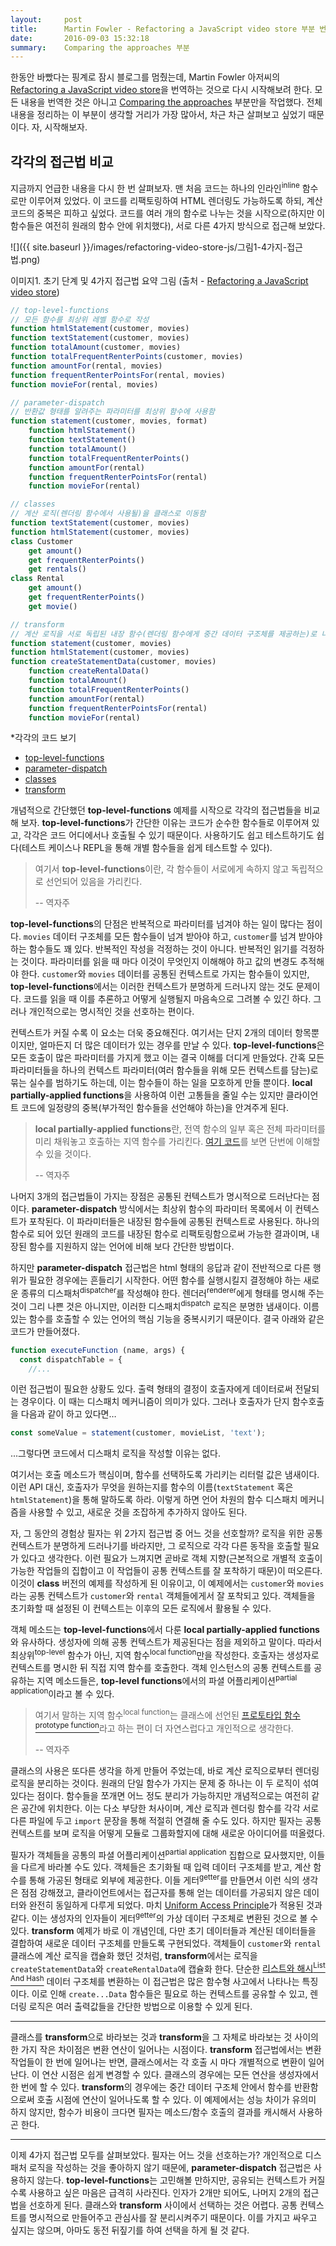 ```yaml
---
layout:     post
title:      Martin Fowler - Refactoring a JavaScript video store 부분 번역
date:       2016-09-03 15:32:18
summary:    Comparing the approaches 부분
---
```


한동안 바빴다는 핑계로 잠시 블로그를 멈췄는데, Martin Fowler 아저씨의 [Refactoring a JavaScript video store](https://martinfowler.com/articles/refactoring-video-store-js)을 번역하는 것으로 다시 시작해보려 한다. 모든 내용을 번역한 것은 아니고 [Comparing the approaches](https://martinfowler.com/articles/refactoring-video-store-js/#ComparingTheApproaches) 부분만을 작업했다. 전체 내용을 정리하는 이 부분이 생각할 거리가 가장 많아서, 차근 차근 살펴보고 싶었기 때문이다. 자, 시작해보자.

## 각각의 접근법 비교

지금까지 언급한 내용을 다시 한 번 살펴보자. 맨 처음 코드는 하나의 인라인<sup>inline</sup> 함수로만 이루어져 있었다. 이 코드를 리팩토링하여 HTML 렌더링도 가능하도록 하되, 계산 코드의 중복은 피하고 싶었다. 코드를 여러 개의 함수로 나누는 것을 시작으로(하지만 이 함수들은 여전히 원래의 함수 안에 위치했다), 서로 다른 4가지 방식으로 접근해 보았다.

![]({{ site.baseurl }}/images/refactoring-video-store-js/그림1-4가지-접근법.png)

이미지1. 초기 단계 및 4가지 접근법 요약 그림 (출처 - [Refactoring a JavaScript video store](https://martinfowler.com/articles/refactoring-video-store-js))

```javascript
// top-level-functions
// 모든 함수를 최상위 레벨 함수로 작성
function htmlStatement(customer, movies)
function textStatement(customer, movies)
function totalAmount(customer, movies)
function totalFrequentRenterPoints(customer, movies)
function amountFor(rental, movies)
function frequentRenterPointsFor(rental, movies)
function movieFor(rental, movies)
```

```javascript
// parameter-dispatch
// 반환값 형태를 알려주는 파라미터를 최상위 함수에 사용함
function statement(customer, movies, format)
    function htmlStatement()
    function textStatement()
    function totalAmount()
    function totalFrequentRenterPoints()
    function amountFor(rental)
    function frequentRenterPointsFor(rental)
    function movieFor(rental)
```

```javascript
// classes
// 계산 로직(렌더링 함수에서 사용될)을 클래스로 이동함
function textStatement(customer, movies)
function htmlStatement(customer, movies)
class Customer
    get amount()
    get frequentRenterPoints()
    get rentals()
class Rental
    get amount()
    get frequentRenterPoints()
    get movie()
```

```javascript
// transform
// 계산 로직을 서로 독립된 내장 함수(렌더링 함수에게 중간 데이터 구조체를 제공하는)로 나눔
function statement(customer, movies)
function htmlStatement(customer, movies)
function createStatementData(customer, movies)
    function createRentalData()
    function totalAmount()
    function totalFrequentRenterPoints()
    function amountFor(rental)
    function frequentRenterPointsFor(rental)
    function movieFor(rental)
```

*각각의 코드 보기

- [top-level-functions](https://martinfowler.com/articles/refactoring-video-store-js/top-level-functions.html)
- [parameter-dispatch](https://martinfowler.com/articles/refactoring-video-store-js/parameter-dispatch.html)
- [classes](https://martinfowler.com/articles/refactoring-video-store-js/classes.html)
- [transform](https://martinfowler.com/articles/refactoring-video-store-js/transform.html)

개념적으로 간단했던 **top-level-functions** 예제를 시작으로 각각의 접근법들을 비교해 보자. **top-level-functions**가 간단한 이유는 코드가 순수한 함수들로 이루어져 있고, 각각은 코드 어디에서나 호출될 수 있기 때문이다. 사용하기도 쉽고 테스트하기도 쉽다(테스트 케이스나 REPL을 통해 개별 함수들을 쉽게 테스트할 수 있다).

> 여기서 **top-level-functions**이란, 각 함수들이 서로에게 속하지 않고 독립적으로 선언되어 있음을 가리킨다.
>
>  -- 역자주

**top-level-functions**의 단점은 반복적으로 파라미터를 넘겨야 하는 일이 많다는 점이다. `movies` 데이터 구조체를 모든 함수들이 넘겨 받아야 하고, `customer`를 넘겨 받아야 하는 함수들도 꽤 있다. 반복적인 작성을 걱정하는 것이 아니다. 반복적인 읽기를 걱정하는 것이다. 파라미터를 읽을 때 마다 이것이 무엇인지 이해해야 하고 값의 변경도 추적해야 한다. `customer`와 `movies` 데이터를 공통된 컨텍스트로 가지는 함수들이 있지만, **top-level-functions**에서는 이러한 컨텍스트가 분명하게 드러나지 않는 것도 문제이다. 코드를 읽을 때 이를 추론하고 어떻게 실행될지 마음속으로 그려볼 수 있긴 하다. 그러나 개인적으로는 명시적인 것을 선호하는 편이다.

컨텍스트가 커질 수록 이 요소는 더욱 중요해진다. 여기서는 단지 2개의 데이터 항목뿐이지만, 얼마든지 더 많은 데이터가 있는 경우를 만날 수 있다. **top-level-functions**은 모든 호출이 많은 파라미터를 가지게 했고 이는 결국 이해를 더디게 만들었다. 간혹 모든 파라미터들을 하나의 컨텍스트 파라미터(여러 함수들을 위해 모든 컨텍스트를 담는)로 묶는 실수를 범하기도 하는데, 이는 함수들이 하는 일을 모호하게 만들 뿐이다. **local partially-applied functions**을 사용하여 이런 고통들을 줄일 수는 있지만 클라이언트 코드에 일정량의 중복(부가적인 함수들을 선언해야 하는)을 안겨주게 된다.

> **local partially-applied functions**란, 전역 함수의 일부 혹은 전체 파라미터를 미리 채워놓고 호출하는 지역 함수를 가리킨다. [여기 코드](https://martinfowler.com/articles/refactoring-video-store-js/#DeclaringSomePartially-appliedLocalFunctions)를 보면 단번에 이해할 수 있을 것이다.
>
> -- 역자주

나머지 3개의 접근법들이 가지는 장점은 공통된 컨텍스트가 명시적으로 드러난다는 점이다. **parameter-dispatch** 방식에서는 최상위 함수의 파라미터 목록에서 이 컨텍스트가 포착된다. 이 파라미터들은 내장된 함수들에 공통된 컨텍스트로 사용된다. 하나의 함수로 되어 있던 원래의 코드를 내장된 함수로 리팩토링함으로써 가능한 결과이며, 내장된 함수를 지원하지 않는 언어에 비해 보다 간단한 방법이다.

하지만 **parameter-dispatch** 접근법은 html 형태의 응답과 같이 전반적으로 다른 행위가 필요한 경우에는 흔들리기 시작한다. 어떤 함수를 실행시킬지 결정해야 하는 새로운 종류의 디스패처<sup>dispatcher</sup>를 작성해야 한다. 렌더러<sup>renderer</sup>에게 형태를 명시해 주는 것이 그리 나쁜 것은 아니지만, 이러한 디스패치<sup>dispatch</sup> 로직은 분명한 냄새이다. 이름 있는 함수를 호출할 수 있는 언어의 핵심 기능을 중복시키기 때문이다. 결국 아래와 같은 코드가 만들어졌다.

```javascript
function executeFunction (name, args) {
  const dispatchTable = {
    //...
```

이런 접근법이 필요한 상황도 있다. 출력 형태의 결정이 호출자에게 데이터로써 전달되는 경우이다. 이 때는 디스패치 메커니즘이 의미가 있다. 그러나 호출자가 단지 함수호출을 다음과 같이 하고 있다면…

```javascript
const someValue = statement(customer, movieList, 'text');
```

...그렇다면 코드에서 디스패치 로직을 작성할 이유는 없다.

여기서는 호출 메소드가 핵심이며, 함수를 선택하도록 가리키는 리터럴 값은 냄새이다. 이런 API 대신, 호출자가 무엇을 원하는지를 함수의 이름(`textStatement` 혹은 `htmlStatement`)을 통해 말하도록 하라. 이렇게 하면 언어 차원의 함수 디스패치 메커니즘을 사용할 수 있고, 새로운 것을 조잡하게 추가하지 않아도 된다.

자, 그 동안의 경험상 필자는 위 2가지 접근법 중 어느 것을 선호할까? 로직을 위한 공통 컨텍스트가 분명하게 드러나기를 바라지만, 그 로직으로 각각 다른 동작을 호출할 필요가 있다고 생각한다. 이런 필요가 느껴지면 곧바로 객체 지향(근본적으로 개별적 호출이 가능한 작업들의 집합이고 이 작업들이 공통 컨텍스트를 잘 포착하기 때문)이 떠오른다. 이것이 **class** 버전의 예제를 작성하게 된 이유이고, 이 예제에서는 `customer`와 `movies`라는 공통 컨텍스트가 `customer`와 `rental` 객체들에게서 잘 포착되고 있다. 객체들을 초기화할 때 설정된 이 컨텍스트는 이후의 모든 로직에서 활용될 수 있다.

객체 메소드는 **top-level-functions**에서 다룬 **local partially-applied functions**와 유사하다. 생성자에 의해 공통 컨텍스트가 제공된다는 점을 제외하고 말이다. 따라서 최상위<sup>top-level</sup> 함수가 아닌, 지역 함수<sup>local function</sup>만을 작성한다. 호출자는 생성자로 컨텍스트를 명시한 뒤 직접 지역 함수를 호출한다. 객체 인스턴스의 공통 컨텍스트를 공유하는 지역 메소드들은, **top-level functions**에서의 파셜 어플리케이션<sup>partial application</sup>이라고 볼 수 있다.

> 여기서 말하는 지역 함수<sup>local function</sup>는 클래스에 선언된 [프로토타입 함수<sup>prototype function</sup>](https://developer.mozilla.org/en-US/docs/Web/JavaScript/Reference/Classes)라고 하는 편이 더 자연스럽다고 개인적으로 생각한다.
>
> -- 역자주

클래스의 사용은 또다른 생각을 하게 만들어 주었는데, 바로 계산 로직으로부터 렌더링 로직을 분리하는 것이다. 원래의 단일 함수가 가지는 문제 중 하나는 이 두 로직이 섞여 있다는 점이다. 함수들을 쪼개면 어느 정도 분리가 가능하지만 개념적으로는 여전히 같은 공간에 위치한다. 이는 다소 부당한 처사이며, 계산 로직과 렌더링 함수를 각각 서로 다른 파일에 두고 `import` 문장을 통해 적절히 연결해 줄 수도 있다. 하지만 필자는 공통 컨텍스트를 보며 로직을 어떻게 모듈로 그룹화할지에 대해 새로운 아이디어를 떠올렸다.

필자가 객체들을 공통의 파셜 어플리케이션<sup>partial application</sup> 집합으로 묘사했지만, 이들을 다르게 바라볼 수도 있다. 객체들은 초기화될 때 입력 데이터 구조체를 받고, 계산 함수를 통해 가공된 형태로 외부에 제공한다. 이들 게터<sup>getter</sup>를 만들면서 이런 식의 생각은 점점 강해졌고, 클라이언트에서는 접근자를 통해 얻는 데이터를 가공되지 않은 데이터와 완전히 동일하게 다루게 되었다. 마치 [Uniform Access Principle](https://martinfowler.com/bliki/UniformAccessPrinciple.html)가 적용된 것과 같다. 이는 생성자의 인자들이 게터<sup>getter</sup>의 가상 데이터 구조체로 변환된 것으로 볼 수 있다. **transform** 예제가 바로 이 개념인데, 다만 초기 데이터들과 계산된 데이터들을 결합하여 새로운 데이터 구조체를 만들도록 구현되었다. 객체들이 `customer`와 `rental` 클래스에 계산 로직을 캡슐화 했던 것처럼, **transform**에서는 로직을 `createStatementData`와 `createRentalData`에 캡슐화 한다. 단순한 [리스트와 해시<sup>List And Hash</sup>](https://martinfowler.com/bliki/ListAndHash.html) 데이터 구조체를 변환하는 이 접근법은 많은 함수형 사고에서 나타나는 특징이다. 이로 인해 `create...Data` 함수들은 필요로 하는 컨텍스트를 공유할 수 있고, 렌더링 로직은 여러 출력값들을 간단한 방법으로 이용할 수 있게 된다.

---

클래스를 **transform**으로 바라보는 것과 **transform**을 그 자체로 바라보는 것 사이의 한 가지 작은 차이점은 변환 연산이 일어나는 시점이다. **transform** 접근법에서는 변환 작업들이 한 번에 일어나는 반면, 클래스에서는 각 호출 시 마다 개별적으로 변환이 일어난다. 이 연산 시점은 쉽게 변경할 수 있다. 클래스의 경우에는 모든 연산을 생성자에서 한 번에 할 수 있다. **transform**의 경우에는 중간 데이터 구조체 안에서 함수를 반환함으로써 호출 시점에 연산이 일어나도록 할 수 있다. 이 예제에서는 성능 차이가 유의미 하지 않지만, 함수가 비용이 크다면 필자는 메소드/함수 호출의 결과를 캐시해서 사용하곤 한다.

---

이제 4가지 접근법 모두를 살펴보았다. 필자는 어느 것을 선호하는가? 개인적으로 디스패처 로직을 작성하는 것을 좋아하지 않기 때문에, **parameter-dispatch** 접근법은 사용하지 않는다. **top-level-functions**는 고민해볼 만하지만, 공유되는 컨텍스트가 커질수록 사용하고 싶은 마음은 급격히 사라진다. 인자가 2개만 되어도, 나머지 2개의 접근법을 선호하게 된다. 클래스와 **transform** 사이에서 선택하는 것은 어렵다. 공통 컨텍스트를 명시적으로 만들어주고 관심사를 잘 분리시켜주기 때문이다. 이를 가지고 싸우고 싶지는 않으며, 아마도 동전 뒤짚기를 하여 선택을 하게 될 것 같다.
